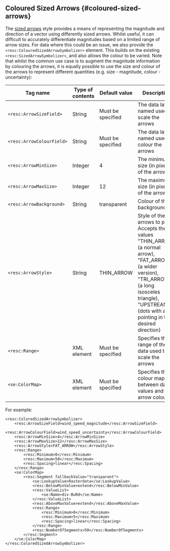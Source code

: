 ## Coloured Sized Arrows {#coloured-sized-arrows}

The [sized arrows](sized_arrows.md) style provides a means of representing the magnitude and direction of a vector using differently sized arrows.  Whilst useful, it can difficult to accurately differentiate magnitudes based on a limited range of arrow sizes.  For data where this could be an issue, we also provide the `<resc:ColouredSizedArrowSymbolizer>` element.  This builds on the existing `<resc:SizedArrowSymbolizer>`, and also allows the colour to be varied.  Note that whilst the common use case is to augment the magnitude information by colouring the arrows, it is equally possible to use the size and colour of the arrows to represent different quantities (e.g. size - magnitude, colour - uncertainty):

| Tag name | Type of contents | Default value | Description |
| --- | --- | --- | --- |
| `<resc:ArrowSizeField>` | String | Must be specified | The data layer named used to scale the arrows |
| `<resc:ArrowColourField>` | String | Must be specified | The data layer named used to colour the arrows |
| `<resc:ArrowMinSize>` | Integer | 4 | The minimum size (in pixels) of the arrows |
| `<resc:ArrowMaxSize>` | Integer | 12 | The maximum size (in pixels) of the arrows |
| `<resc:ArrowBackground>` | String | transparent | Colour of the background |
| `<resc:ArrowStyle>` | String | THIN_ARROW | Style of the arrows to plot.  Accepts the values "THIN_ARROW" (a normal arrow), "FAT_ARROW" (a wider version), "TRI_ARROW" (a long isosceles triangle), "UPSTREAM" (dots with a line pointing in the desired direction) |
| `<resc:Range>` | XML element | Must be specified | Specifies the range of the data used to scale the arrows |
| `<se:ColorMap>` | XML element | Must be specified | Specifies the colour mapping between data values and arrow colour |

For example:

```
<resc:ColoredSizedArrowSymbolizer>
    <resc:ArrowSizeField>wind_speed_magnitude</resc:ArrowSizeField>
    <resc:ArrowColourField>wind_speed_uncertainty</resc:ArrowColourField>
    <resc:ArrowMinSize>4</resc:ArrowMinSize>
    <resc:ArrowMaxSize>12</resc:ArrowMaxSize>
    <resc:ArrowStyle>FAT_ARROW</resc:ArrowStyle>
    <resc:Range>
        <resc:Minimum>0</resc:Minimum>
        <resc:Maximum>50</resc:Maximum>
        <resc:Spacing>linear</resc:Spacing>
    </resc:Range>
    <se:ColorMap>
        <resc:Segment fallbackValue="transparent">
            <se:LookupValue>Rasterdata</se:LookupValue>
            <resc:BelowMinValue>extend</resc:BelowMinValue>
            <resc:ValueList>
                <se:Name>div-BuRd</se:Name>
            </resc:ValueList>
            <resc:AboveMaxValue>extend</resc:AboveMaxValue>
            <resc:Range>
                <resc:Minimum>0</resc:Minimum>
                <resc:Maximum>5</resc:Maximum>
                <resc:Spacing>linear</resc:Spacing>
            </resc:Range>
            <resc:NumberOfSegments>50</resc:NumberOfSegments>
        </resc:Segment>
    </se:ColorMap>
</resc:ColoredSizedArrowSymbolizer>
```